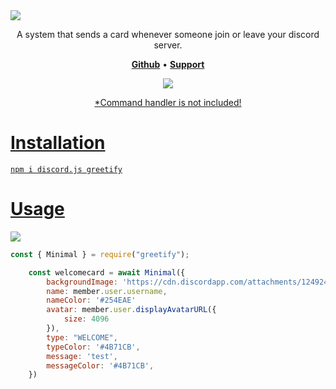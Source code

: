 <img src="https://i.imgur.com/NPC8TGc.png" />

<p align="center">A system that sends a card whenever someone join or leave your discord server.</p>

<p align="center">
    <a href="https://github.com/BebanCode"><b>Github</b></a> •
    <a href="https://discord.gg/9eCgpGuZAa"><b>Support</b></a>
</p>

<div align="center">
  <a href="https://github.com/unburn/greetify"><img src="https://img.shields.io/badge/Made%20using%20Greetify%20package-02589C" />
</div>
<p align="center">*Command handler is not included!</p>

# Installation
```
npm i discord.js greetify
```

# Usage
<img src="https://i.imgur.com/2ALeGgf.png" />

```javascript
const { Minimal } = require("greetify");

    const welcomecard = await Minimal({
        backgroundImage: 'https://cdn.discordapp.com/attachments/1249246189065601044/1249248421475385417/folmlyl.png?ex=66669cc1&is=66654b41&hm=bd4b616bc338656ba0dfd63796737807dbb335d065c67e6b129d44a1a76497c4&',
        name: member.user.username,
        nameColor: '#254EAE'
        avatar: member.user.displayAvatarURL({
            size: 4096 
        }),
        type: "WELCOME",
        typeColor: '#4B71CB',
        message: 'test',
        messageColor: '#4B71CB',
    })
